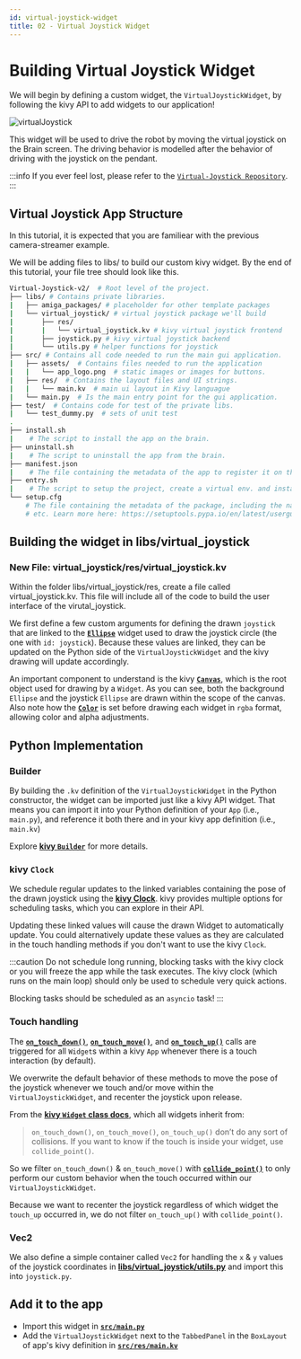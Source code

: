 ```yaml
---
id: virtual-joystick-widget
title: 02 - Virtual Joystick Widget
---
```

# Building Virtual Joystick Widget

We will begin by defining a custom widget, the `VirtualJoystickWidget`,
by following the kivy API to add widgets to our application!

![virtualJoystick](https://github.com/farm-ng/amiga-dev-kit/assets/53889589/e574c53a-39bf-4784-b010-8a0e24e3dfd9)

This widget will be used to drive the robot by moving the virtual
joystick on the Brain screen.
The driving behavior is modelled after the behavior of driving
with the joystick on the pendant.

:::info
If you ever feel lost, please refer to the [`Virtual-Joystick Repository`](https://github.com/farm-ng/virtual-joystick-v2/tree/main).
:::

## Virtual Joystick App Structure

In this tutorial, it is expected that you are familiear with the previous camera-streamer example.

We will be adding files to libs/ to build our custom kivy widget. By the end of this tutorial,
your file tree should look like this.

```bash
Virtual-Joystick-v2/  # Root level of the project.
├── libs/ # Contains private libraries.
|   ├── amiga_packages/ # placeholder for other template packages
|   └── virtual_joystick/ # virtual joystick package we'll build
|       ├── res/
|       |   └── virtual_joystick.kv # kivy virtual joystick frontend
|       ├── joystick.py # kivy virtual joystick backend
|       └── utils.py # helper functions for joystick
├── src/ # Contains all code needed to run the main gui application.
|   ├── assets/  # Contains files needed to run the application
|   |   └── app_logo.png  # static images or images for buttons.
|   ├── res/  # Contains the layout files and UI strings.
|   |   └── main.kv  # main ui layout in Kivy languague
|   └── main.py  # Is the main entry point for the gui application.
├── test/  # Contains code for test of the private libs.
|   └── test_dummy.py  # sets of unit test
.
├── install.sh
|    # The script to install the app on the brain.
├── uninstall.sh
|    # The script to uninstall the app from the brain.
├── manifest.json
|    # The file containing the metadata of the app to register it on the brain.
├── entry.sh
|    # The script to setup the project, create a virtual env. and install dependencies.
└── setup.cfg
    # The file containing the metadata of the package, including the name, versioning,
    # etc. Learn more here: https://setuptools.pypa.io/en/latest/userguide/declarative_config.html

```

## Building the widget in libs/virtual_joystick

### New File: virtual_joystick/res/virtual_joystick.kv

Within the folder libs/virtual_joystick/res, create a file called virtual_joystick.kv.
This file will include all of the code to build the user interface of the virutal_joystick.

We first define a few custom arguments for defining the drawn
`joystick` that are linked to the
[**`Ellipse`**](https://kivy.org/doc/stable/api-kivy.graphics.html#kivy.graphics.Ellipse)
widget used to draw the joystick circle (the one with `id: joystick`).
Because these values are linked, they can be updated on the
Python side of the `VirtualJoystickWidget` and the kivy drawing
will update accordingly.

An important component to understand is the kivy
[**`Canvas`**](https://kivy.org/doc/stable/api-kivy.graphics.instructions.html),
which is the root object used for drawing by a `Widget`.
As you can see, both the background `Ellipse` and the joystick
`Ellipse` are drawn within the scope of the canvas.
Also note how the
[**`Color`**](https://kivy.org/doc/stable/api-kivy.graphics.html#kivy.graphics.Color)
 is set before drawing each widget in `rgba` format, allowing
 color and alpha adjustments.

## Python Implementation

### Builder

By building the `.kv` definition of the `VirtualJoystickWidget`
in the Python constructor,
the widget can be imported just like a kivy API widget.
That means you can import it into your Python definition of your
`App` (i.e., `main.py`), and reference it both there and in your
kivy app definition (i.e., `main.kv`)

Explore
[**kivy `Builder`**](https://kivy.org/doc/stable/api-kivy.lang.builder.html)
for more details.

### kivy `Clock`

We schedule regular updates to the linked variables containing
the pose of the drawn joystick using the [**kivy Clock**](https://kivy.org/doc/stable/api-kivy.clock.html).
kivy provides multiple options for scheduling tasks, which you
can explore in their API.

Updating these linked values will cause the drawn Widget to
automatically update.
You could alternatively update these values as they are
calculated in the touch handling methods if you don't want to use
the kivy `Clock`.

:::caution
Do not schedule long running, blocking tasks with the kivy clock
or you will freeze the app while the task executes.
The kivy clock (which runs on the main loop) should only be used
to schedule very quick actions.

Blocking tasks should be scheduled as an `asyncio` task!
:::

### Touch handling

The [**`on_touch_down()`**](https://kivy.org/doc/stable/api-kivy.uix.widget.html#kivy.uix.widget.Widget.on_touch_down),
[**`on_touch_move()`**](https://kivy.org/doc/stable/api-kivy.uix.widget.html#kivy.uix.widget.Widget.on_touch_move),
and
[**`on_touch_up()`**](https://kivy.org/doc/stable/api-kivy.uix.widget.html#kivy.uix.widget.Widget.on_touch_up)
calls are triggered for all `Widget`s within a kivy `App` whenever there is a touch interaction (by default).

We overwrite the default behavior of these methods to move the
pose of the joystick whenever we touch and/or move within the
`VirtualJoystickWidget`,
and recenter the joystick upon release.

From the [**kivy `Widget` class docs**](https://kivy.org/doc/stable/api-kivy.uix.widget.html),
which all widgets inherit from:

> `on_touch_down()`, `on_touch_move()`, `on_touch_up()` don’t do
any sort of collisions.
> If you want to know if the touch is inside your widget, use
`collide_point()`.

So we filter `on_touch_down()` & `on_touch_move()` with
[**`collide_point()`**](https://kivy.org/doc/stable/api-kivy.uix.widget.html#kivy.uix.widget.Widget.collide_point)
to only perform our custom behavior when the touch occurred within our `VirtualJoystickWidget`.

Because we want to recenter the joystick regardless of which
widget the `touch_up` occurred in, we do not filter
`on_touch_up()` with `collide_point()`.

### Vec2

We also define a simple container called `Vec2` for handling the
`x` & `y` values of the joystick coordinates in
[**libs/virtual_joystick/utils.py**](https://github.com/farm-ng/virtual-joystick/blob/main/libs/virtual_joystick/utils.py)
and import this into `joystick.py`.

## Add it to the app

- Import this widget in [**`src/main.py`**](https://github.com/farm-ng/virtual-joystick/blob/main/src/main.py)
- Add the `VirtualJoystickWidget` next to the `TabbedPanel` in
the `BoxLayout` of app's kivy definition in
[**`src/res/main.kv`**](https://github.com/farm-ng/virtual-joystick-v2/blob/main/src/res/main.kv)
